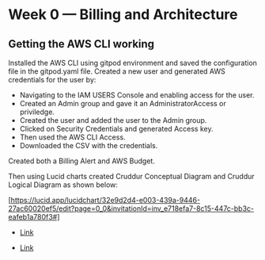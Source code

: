 # Week 0 — Billing and Architecture

## Getting the AWS CLI working
 Installed the AWS CLI using gitpod environment and saved the configuration file in the gitpod.yaml file.
Created a new user and generated AWS credentials for the user by:
- Navigating to the IAM USERS Console and enabling access for the user.
- Created an Admin group and gave it an AdministratorAccess or priviledge.
- Created the user and added the user to the Admin group.
- Clicked on Security Credentials and generated Access key.
- Then used the AWS CLI Access.
- Downloaded the CSV with the credentials.

Created both a Billing Alert and AWS Budget.


Then using Lucid charts created Cruddur Conceptual Diagram and Cruddur Logical Diagram as shown below:

[https://lucid.app/lucidchart/32e9d2d4-e003-439a-9446-27ac60020ef5/edit?page=0_0&invitationId=inv_e718efa7-8c15-447c-bb3c-eafeb1a780f3#]
- [Link](https://lucid.app/lucidchart/c068e346-6e6a-47a5-b037-f361b21a3337/edit?viewport_loc=-1424%2C272%2C4440%2C1948%2C0_0&invitationId=inv_79cac698-ebdb-41c8-a582-430ad1c67faf)



- [Link](https://lucid.app/lucidchart/4eb464a5-19a2-45c6-9811-aadf30cc7ad0/edit?viewport_loc=-11%2C-73%2C1480%2C649%2C0_0&invitationId=inv_ac38808e-9342-46ed-834f-c35fd86c9fe5)
